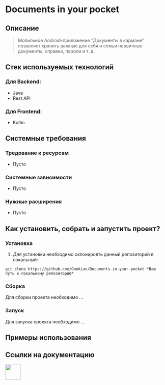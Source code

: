 # Documents in your pocket

## Описание

> Мобильное Android-приложение "Документы в кармане" позволяет хранить важные для себя и семьи первичные документы, справки, пароли и т. д.

## Стек используемых технологий

### Для Backend:

- Java
- Rest API

### Для Frontend:

- Kotlin

## Системные требования

### Тредование к ресурсам

- Пусто

### Системные зависимости

- Пусто

### Нужные расширения

- Пусто

## Как установить, собрать и запустить проект?

### Установка

1. Для установки необходимо склонировть данный репозиторий в локальный:

```
git clone https://github.com/Gookian/Documents-in-your-pocket *Ваш путь к локальному репозиторию*
```

### Сборка

Для сборки проекта необходимо ...

### Запуск

Для запуска проекта необходимо ...

## Примеры использования

>

## Ссылки на документацию

[<img src="https://cdn.icon-icons.com/icons2/3053/PNG/512/notion_alt_macos_bigsur_icon_189899.png" width="48">](https://marvelous-theater-202.notion.site/Team-Home-fd8157da14cf46e1ad5680c098630b8d)
